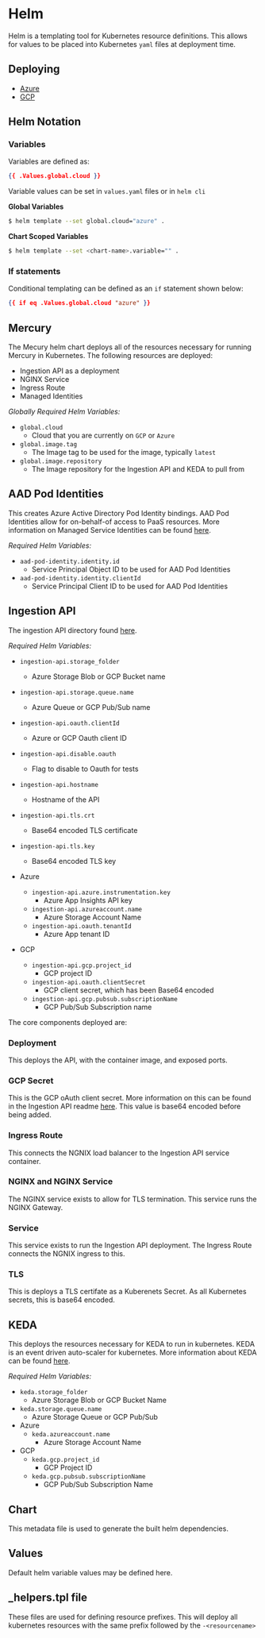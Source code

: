 # Helm 
Helm is a templating tool for Kubernetes resource definitions. This allows for 
values to be placed into Kubernetes `yaml` files at deployment time.

## Deploying
- [Azure](../deploy/azure/scripts/deploytokubernetes.sh)
- [GCP](../deploy/gcp/scripts/deploytokubernetes.sh)

## Helm Notation

### Variables

Variables are defined as:

```json
{{ .Values.global.cloud }}
```

Variable values can be set in `values.yaml` files or in `helm cli`


**Global Variables**
```sh
$ helm template --set global.cloud="azure" .
```

**Chart Scoped Variables**
```sh
$ helm template --set <chart-name>.variable="" .
```

### If statements

Conditional templating can be defined as an `if` statement shown below:

```json
{{ if eq .Values.global.cloud "azure" }}
```

## Mercury
The Mecury helm chart deploys all of the resources necessary for running 
Mercury in Kubernetes. The following resources are deployed:
- Ingestion API as a deployment
- NGINX Service
- Ingress Route
- Managed Identities

*Globally Required Helm Variables:*
- `global.cloud`
    - Cloud that you are currently on `GCP` or `Azure`
- `global.image.tag`
    - The Image tag to be used for the image, typically `latest`
- `global.image.repository`
    - The Image repository for the Ingestion API and KEDA to pull from

## AAD Pod Identities
This creates Azure Active Directory Pod Identity bindings. AAD Pod Identities 
allow for on-behalf-of access to PaaS resources. More information on Managed 
Service Identities can be found 
[here](../docs/managed-identities.md#configuring-managed-identities).


*Required Helm Variables:*
- `aad-pod-identity.identity.id`
    - Service Principal Object ID to be used for AAD Pod Identities
- `aad-pod-identity.identity.clientId`
    - Service Principal Client ID to be used for AAD Pod Identities


## Ingestion API
The ingestion API directory found [here](./ingestion-api). 

*Required Helm Variables:*
- `ingestion-api.storage_folder`
    - Azure Storage Blob or GCP Bucket name
- `ingestion-api.storage.queue.name`
    - Azure Queue or GCP Pub/Sub name
- `ingestion-api.oauth.clientId`
    - Azure or GCP Oauth client ID
- `ingestion-api.disable.oauth`
    - Flag to disable to Oauth for tests
- `ingestion-api.hostname`
    - Hostname of the API
- `ingestion-api.tls.crt`
    - Base64 encoded TLS certificate
- `ingestion-api.tls.key`
    - Base64 encoded TLS key

- Azure
    - `ingestion-api.azure.instrumentation.key`
        - Azure App Insights API key
    - `ingestion-api.azureaccount.name`
        - Azure Storage Account Name
    - `ingestion-api.oauth.tenantId`
        - Azure App tenant ID
- GCP
    - `ingestion-api.gcp.project_id`
        - GCP project ID
    - `ingestion-api.oauth.clientSecret`
        - GCP client secret, which has been Base64 encoded
    - `ingestion-api.gcp.pubsub.subscriptionName`
        - GCP Pub/Sub Subscription name


The core components 
deployed are:

### Deployment
This deploys the API, with the container image, and exposed ports.

### GCP Secret
This is the GCP oAuth client secret. More information on this can be found in 
the Ingestion API readme [here](../IngestionApi/README.md#configuring-oauth). 
This value is base64 encoded before being added.

### Ingress Route
This connects the NGNIX load balancer to the Ingestion API service container.

### NGINX and NGINX Service
The NGINX service exists to allow for TLS termination. This service runs the 
NGINX Gateway. 

### Service
This service exists to run the Ingestion API deployment. The Ingress Route 
connects the NGNIX ingress to this.

### TLS
This is deploys a TLS certifate as a Kuberenets Secret. As all Kubernetes 
secrets, this is base64 encoded.

## KEDA
This deploys the resources necessary for KEDA to run in kubernetes. KEDA is an 
event driven auto-scaler for kubernetes. More information about KEDA can be 
found [here](../KEDA/README.md).

*Required Helm Variables:*
- `keda.storage_folder`
    - Azure Storage Blob or GCP Bucket Name
- `keda.storage.queue.name`
    - Azure Storage Queue or GCP Pub/Sub
- Azure
    - `keda.azureaccount.name`
        - Azure Storage Account Name
- GCP
    - `keda.gcp.project_id`
        - GCP Project ID
    - `keda.gcp.pubsub.subscriptionName`
        - GCP Pub/Sub Subscription Name 

## Chart
This metadata file is used to generate the built helm dependencies.

## Values
Default helm variable values may be defined here.

## _helpers.tpl file
These files are used for defining resource prefixes. This will deploy all 
kubernetes resources with the same prefix followed by the `-<resourcename>`
